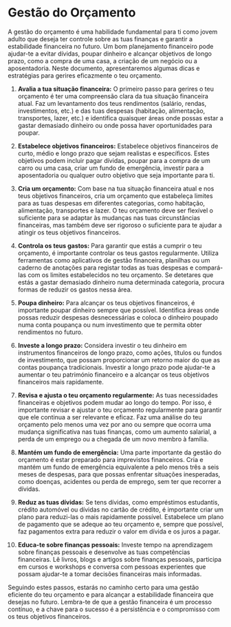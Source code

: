 # Gestão do Orçamento
A gestão do orçamento é uma habilidade fundamental para ti como jovem adulto que deseja ter controle sobre as tuas finanças e garantir a estabilidade financeira no futuro. Um bom planejamento financeiro pode ajudar-te a evitar dívidas, poupar dinheiro e alcançar objetivos de longo prazo, como a compra de uma casa, a criação de um negócio ou a aposentadoria. Neste documento, apresentaremos algumas dicas e estratégias para gerires eficazmente o teu orçamento.

1. **Avalia a tua situação financeira:** O primeiro passo para gerires o teu orçamento é ter uma compreensão clara da tua situação financeira atual. Faz um levantamento dos teus rendimentos (salário, rendas, investimentos, etc.) e das tuas despesas (habitação, alimentação, transportes, lazer, etc.) e identifica quaisquer áreas onde possas estar a gastar demasiado dinheiro ou onde possa haver oportunidades para poupar.

2. **Estabelece objetivos financeiros:** Estabelece objetivos financeiros de curto, médio e longo prazo que sejam realistas e específicos. Estes objetivos podem incluir pagar dívidas, poupar para a compra de um carro ou uma casa, criar um fundo de emergência, investir para a aposentadoria ou qualquer outro objetivo que seja importante para ti.

3. **Cria um orçamento:** Com base na tua situação financeira atual e nos teus objetivos financeiros, cria um orçamento que estabeleça limites para as tuas despesas em diferentes categorias, como habitação, alimentação, transportes e lazer. O teu orçamento deve ser flexível o suficiente para se adaptar às mudanças nas tuas circunstâncias financeiras, mas também deve ser rigoroso o suficiente para te ajudar a atingir os teus objetivos financeiros.

4. **Controla os teus gastos:** Para garantir que estás a cumprir o teu orçamento, é importante controlar os teus gastos regularmente. Utiliza ferramentas como aplicativos de gestão financeira, planilhas ou um caderno de anotações para registar todas as tuas despesas e compará-las com os limites estabelecidos no teu orçamento. Se detetares que estás a gastar demasiado dinheiro numa determinada categoria, procura formas de reduzir os gastos nessa área.

5. **Poupa dinheiro:** Para alcançar os teus objetivos financeiros, é importante poupar dinheiro sempre que possível. Identifica áreas onde possas reduzir despesas desnecessárias e coloca o dinheiro poupado numa conta poupança ou num investimento que te permita obter rendimentos no futuro.

6. **Investe a longo prazo:** Considera investir o teu dinheiro em instrumentos financeiros de longo prazo, como ações, títulos ou fundos de investimento, que possam proporcionar um retorno maior do que as contas poupança tradicionais. Investir a longo prazo pode ajudar-te a aumentar o teu património financeiro e a alcançar os teus objetivos financeiros mais rapidamente.

7. **Revisa e ajusta o teu orçamento regularmente:** As tuas necessidades financeiras e objetivos podem mudar ao longo do tempo. Por isso, é importante revisar e ajustar o teu orçamento regularmente para garantir que ele continua a ser relevante e eficaz. Faz uma análise do teu orçamento pelo menos uma vez por ano ou sempre que ocorra uma mudança significativa nas tuas finanças, como um aumento salarial, a perda de um emprego ou a chegada de um novo membro à família.

8. **Mantém um fundo de emergência:** Uma parte importante da gestão do orçamento é estar preparado para imprevistos financeiros. Cria e mantém um fundo de emergência equivalente a pelo menos três a seis meses de despesas, para que possas enfrentar situações inesperadas, como doenças, acidentes ou perda de emprego, sem ter que recorrer a dívidas.

9. **Reduz as tuas dívidas:** Se tens dívidas, como empréstimos estudantis, crédito automóvel ou dívidas no cartão de crédito, é importante criar um plano para reduzi-las o mais rapidamente possível. Estabelece um plano de pagamento que se adeque ao teu orçamento e, sempre que possível, faz pagamentos extra para reduzir o valor em dívida e os juros a pagar.

10. **Educa-te sobre finanças pessoais:** Investe tempo na aprendizagem sobre finanças pessoais e desenvolve as tuas competências financeiras. Lê livros, blogs e artigos sobre finanças pessoais, participa em cursos e workshops e conversa com pessoas experientes que possam ajudar-te a tomar decisões financeiras mais informadas.

Seguindo estes passos, estarás no caminho certo para uma gestão eficiente do teu orçamento e para alcançar a estabilidade financeira que desejas no futuro. Lembra-te de que a gestão financeira é um processo contínuo, e a chave para o sucesso é a persistência e o compromisso com os teus objetivos financeiros.
